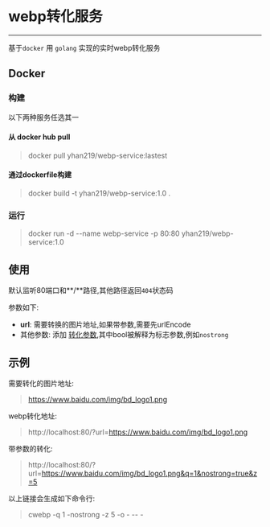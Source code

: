 # webp转化服务

----------

基于`docker` 用 `golang` 实现的实时webp转化服务

## Docker

### 构建
 以下两种服务任选其一
#### 从 docker hub pull
> docker pull yhan219/webp-service:lastest

#### 通过dockerfile构建
> docker build -t yhan219/webp-service:1.0 .

### 运行
> docker run -d --name webp-service -p 80:80 yhan219/webp-service:1.0


## 使用
默认监听80端口和**/**路径,其他路径返回`404`状态码

参数如下:

- **url**: 需要转换的图片地址,如果带参数,需要先urlEncode
- 其他参数: 添加 [转化参数](https://developers.google.cn/speed/webp/docs/cwebp),其中bool被解释为标志参数,例如`nostrong`

## 示例
需要转化的图片地址:
> https://www.baidu.com/img/bd_logo1.png

webp转化地址:
> http://localhost:80/?url=https://www.baidu.com/img/bd_logo1.png

带参数的转化:
> http://localhost:80/?url=https://www.baidu.com/img/bd_logo1.png&q=1&nostrong=true&z=5

以上链接会生成如下命令行:
> cwebp -q 1 -nostrong -z 5 -o - -- -






